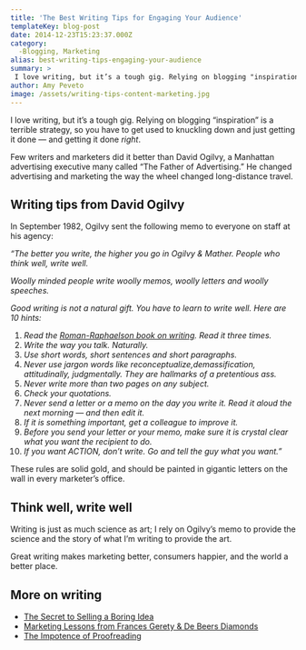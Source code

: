 ```yaml
---
title: 'The Best Writing Tips for Engaging Your Audience'
templateKey: blog-post
date: 2014-12-23T15:23:37.000Z
category: 
  -Blogging, Marketing
alias: best-writing-tips-engaging-your-audience
summary: > 
 I love writing, but it’s a tough gig. Relying on blogging "inspiration" is a terrible strategy, so you have to get used to knuckling down and just getting it done — and getting it done right.
author: Amy Peveto
image: /assets/writing-tips-content-marketing.jpg
---
```


I love writing, but it’s a tough gig. Relying on blogging “inspiration” is a terrible strategy, so you have to get used to knuckling down and just getting it done — and getting it done _right_.

Few writers and marketers did it better than David Ogilvy, a Manhattan advertising executive many called “The Father of Advertising.” He changed advertising and marketing the way the wheel changed long-distance travel.

Writing tips from David Ogilvy
------------------------------

In September 1982, Ogilvy sent the following memo to everyone on staff at his agency:

_“The better you write, the higher you go in Ogilvy & Mather. People who think well, write well._

_Woolly minded people write woolly memos, woolly letters and woolly speeches._

_Good writing is not a natural gift. You have to learn to write well. Here are 10 hints:_

1.  _Read the [Roman-Raphaelson book on writing](http://www.amazon.com/Writing-Works-Communicate-Effectively-Business/dp/0060956437). Read it three times._
2.  _Write the way you talk. Naturally._
3.  _Use short words, short sentences and short paragraphs._
4.  _Never use jargon words like reconceptualize,demassification, attitudinally, judgmentally. They are hallmarks of a pretentious ass._
5.  _Never write more than two pages on any subject._
6.  _Check your quotations._
7.  _Never send a letter or a memo on the day you write it. Read it aloud the next morning — and then edit it._
8.  _If it is something important, get a colleague to improve it._
9.  _Before you send your letter or your memo, make sure it is crystal clear what you want the recipient to do._
10.  _If you want ACTION, don’t write. Go and tell the guy what you want.”_

These rules are solid gold, and should be painted in gigantic letters on the wall in every marketer’s office.

Think well, write well
----------------------

Writing is just as much science as art; I rely on Ogilvy’s memo to provide the science and the story of what I’m writing to provide the art.

Great writing makes marketing better, consumers happier, and the world a better place.

More on writing
---------------

*   [The Secret to Selling a Boring Idea](/insights/secret-selling-boring-idea)
*   [Marketing Lessons from Frances Gerety & De Beers Diamonds](/insights/marketing-lessons-frances-gerety-de-beers-diamonds)
*   [The Impotence of Proofreading](/insights/impotence-proofreading)